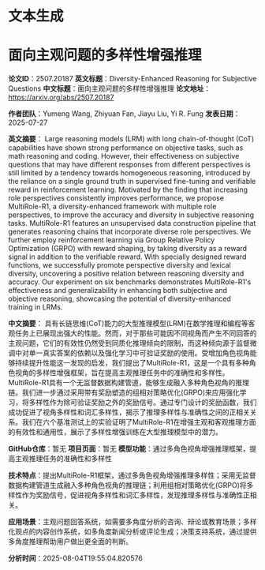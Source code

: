 # 文本生成

# 面向主观问题的多样性增强推理

**论文ID**：2507.20187
**英文标题**：Diversity-Enhanced Reasoning for Subjective Questions
**中文标题**：面向主观问题的多样性增强推理
**论文地址**：https://arxiv.org/abs/2507.20187

**作者团队**：Yumeng Wang, Zhiyuan Fan, Jiayu Liu, Yi R. Fung
**发表日期**：2025-07-27

**英文摘要**：
Large reasoning models (LRM) with long chain-of-thought (CoT) capabilities
have shown strong performance on objective tasks, such as math reasoning and
coding. However, their effectiveness on subjective questions that may have
different responses from different perspectives is still limited by a tendency
towards homogeneous reasoning, introduced by the reliance on a single ground
truth in supervised fine-tuning and verifiable reward in reinforcement
learning. Motivated by the finding that increasing role perspectives
consistently improves performance, we propose MultiRole-R1, a
diversity-enhanced framework with multiple role perspectives, to improve the
accuracy and diversity in subjective reasoning tasks. MultiRole-R1 features an
unsupervised data construction pipeline that generates reasoning chains that
incorporate diverse role perspectives. We further employ reinforcement learning
via Group Relative Policy Optimization (GRPO) with reward shaping, by taking
diversity as a reward signal in addition to the verifiable reward. With
specially designed reward functions, we successfully promote perspective
diversity and lexical diversity, uncovering a positive relation between
reasoning diversity and accuracy. Our experiment on six benchmarks demonstrates
MultiRole-R1's effectiveness and generalizability in enhancing both subjective
and objective reasoning, showcasing the potential of diversity-enhanced
training in LRMs.

**中文摘要**：
具有长链思维(CoT)能力的大型推理模型(LRM)在数学推理和编程等客观任务上已展现出强大的性能。然而，对于那些可能因不同视角而产生不同回答的主观问题，它们的有效性仍然受到同质化推理倾向的限制，而这种倾向源于监督微调中对单一真实答案的依赖以及强化学习中可验证奖励的使用。受增加角色视角能够持续提升性能这一发现的启发，我们提出了MultiRole-R1，这是一个具有多种角色视角的多样性增强框架，旨在提高主观推理任务中的准确性和多样性。MultiRole-R1具有一个无监督数据构建管道，能够生成融入多种角色视角的推理链。我们进一步通过采用带有奖励塑造的组相对策略优化(GRPO)来应用强化学习，将多样性作为除可验证奖励之外的奖励信号。通过专门设计的奖励函数，我们成功促进了视角多样性和词汇多样性，揭示了推理多样性与准确性之间的正相关关系。我们在六个基准测试上的实验证明了MultiRole-R1在增强主观和客观推理方面的有效性和通用性，展示了多样性增强训练在大型推理模型中的潜力。

**GitHub仓库**：暂无
**项目页面**：暂无
**模型功能**：通过多角色视角增强推理框架，提高主观推理任务的准确性和多样性

**技术特点**：提出MultiRole-R1框架，通过多角色视角增强推理多样性；采用无监督数据构建管道生成融入多种角色视角的推理链；利用组相对策略优化(GRPO)将多样性作为奖励信号，促进视角多样性和词汇多样性，发现推理多样性与准确性正相关。

**应用场景**：主观问题回答系统，如需要多角度分析的咨询、辩论或教育场景；多样化观点的内容创作系统，如多角度新闻分析或评论生成；决策支持系统，通过提供多角度推理帮助用户做出更全面的判断。

**分析时间**：2025-08-04T19:55:04.820576